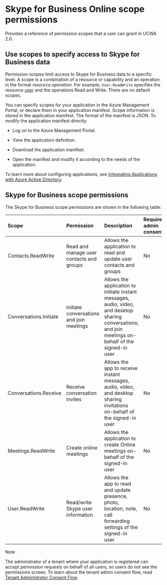 
# Skype for Business Online scope permissions
Provides a reference of permission scopes that a user can grant in UCWA 2.0.



## Use scopes to specify access to Skype for Business data

Permission scopes limit access to Skype for Business data to a specific level. A scope is a combination of a resource or capability and an operation in the format _resource.operation_. For example, `User.ReadWrite` specifies the resource [user](user_ref.md) and the operations Read and Write. There are no default scopes.

You can specify scopes for your application in the Azure Management Portal, or declare them in your application manifest. Scope information is stored in the application manifest. The format of the manifest is JSON. To modify the application manifest directly:


- Log on to the Azure Management Portal.
 
- View the application definition.
 
- Download the application manifest.
 
- Open the manifest and modify it according to the needs of the application.
 
To learn more about configuring applications, see [Integrating Applications with Azure Active Directory](https://azure.microsoft.com/en-us/documentation/articles/active-directory-integrating-applications/).


## Skype for Business scope permissions

The Skype for Business scope permissions are shown in the following table:



|**Scope**|**Permission**|**Description**|**Requires admin consent**|
|:-----|:-----|:-----|:-----|
|Contacts.ReadWrite|Read and manage user contacts and groups|Allows the application to read and update user contacts and groups|No|
|Conversations.Initiate|Initiate conversations and join meetings|Allows the application to initiate instant messages, audio, video, and desktop sharing conversations; and join meetings on-behalf of the signed-in user|No|
|Conversations.Receive|Receive conversation invites|Allows the app to receive instant messages, audio, video, and desktop sharing invitations on-behalf of the signed-in user|No|
|Meetings.ReadWrite|Create online meetings|Allows the application to create Online meetings on-behalf of the signed-in user|No|
|User.ReadWrite|Read/write Skype user information|Allows the app to read and update presence, photo, location, note, call forwarding settings of the signed-in user|No|

> [!NOTE] 
> The administrator of a tenant where your application is registered can accept permission requests on behalf of all users, so users do not see the permissions screen. To learn about the tenant admin consent flow, read [Tenant Administrator Consent Flow](https://msdn.microsoft.com/en-us/skype/websdk/docs/developwebsdkappsforsfbonline#tenant-administrator-consent-flow)
